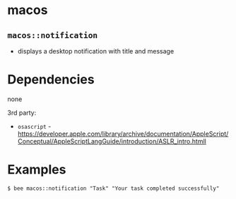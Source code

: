 macos
=====

`macos::notification`
------------------
- displays a desktop notification with title and message


Dependencies
============
none

3rd party:
- `osascript` - https://developer.apple.com/library/archive/documentation/AppleScript/Conceptual/AppleScriptLangGuide/introduction/ASLR_intro.htmll


Examples
========
```
$ bee macos::notification "Task" "Your task completed successfully"
```
